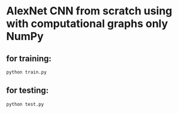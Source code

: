 # AlexNet CNN from scratch using with computational graphs only NumPy


## for training:
```
python train.py
```

## for testing:
```
python test.py
```
